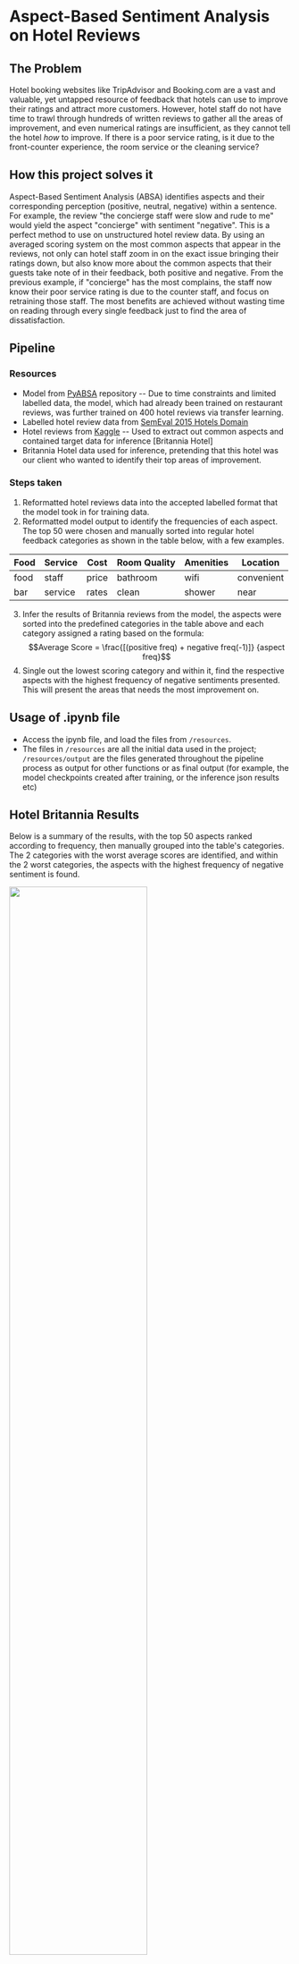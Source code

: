 # Aspect-Based Sentiment Analysis on Hotel Reviews

## The Problem
Hotel booking websites like TripAdvisor and Booking.com are a vast and valuable, yet untapped resource of feedback that hotels can use to improve their ratings and attract more customers. However, hotel staff do not have time to trawl through hundreds of written reviews to gather all the areas of improvement, and even numerical ratings are insufficient, as they cannot tell the hotel _how_ to improve. If there is a poor service rating, is it due to the front-counter experience, the room service or the cleaning service?

## How this project solves it
Aspect-Based Sentiment Analysis (ABSA) identifies aspects and their corresponding perception (positive, neutral, negative) within a sentence. For example, the review "the concierge staff were slow and rude to me" would yield the aspect "concierge" with sentiment "negative". This is a perfect method to use on unstructured hotel review data. By using an averaged scoring system on the most common aspects that appear in the reviews, not only can hotel staff zoom in on the exact issue bringing their ratings down, but also know more about the common aspects that their guests take note of in their feedback, both positive and negative. From the previous example, if "concierge" has the most complains, the staff now know their poor service rating is due to the counter staff, and focus on retraining those staff. The most benefits are achieved without wasting time on reading through every single feedback just to find the area of dissatisfaction.

## Pipeline
### Resources
- Model from [PyABSA](https://github.com/yangheng95/PyABSA) repository -- Due to time constraints and limited labelled data, the model, which had already been trained on restaurant reviews, was further trained on 400 hotel reviews via transfer learning. 
- Labelled hotel review data from [SemEval 2015 Hotels Domain](http://metashare.ilsp.gr:8080/repository/browse/semeval-2015-absa-hotels-domain-test-data-gold-annotations/153796fc9ca211e4bf03842b2b6a04d73c1f9fdd8aff4c83884694f3ebf4e3b6/)
- Hotel reviews from [Kaggle](https://www.kaggle.com/datasets/jiashenliu/515k-hotel-reviews-data-in-europe?resource=download) -- Used to extract out common aspects and contained target data for inference [Britannia Hotel]
- Britannia Hotel data used for inference, pretending that this hotel was our client who wanted to identify their top areas of improvement.
### Steps taken
1. Reformatted hotel reviews data into the accepted labelled format that the model took in for training data.
2. Reformatted model output to identify the frequencies of each aspect. The top 50 were chosen and manually sorted into regular hotel feedback categories as shown in the table below, with a few examples.

| Food          |   Service     |     Cost      |  Room Quality |  Amenities    |   Location    |
| ------------- | ------------- | ------------- | ------------- | ------------- | ------------- |
| food          | staff         |   price       |  bathroom     |     wifi      | convenient    |
| bar           | service       |   rates       |   clean       |    shower     |    near       |


3. Infer the results of Britannia reviews from the model, the aspects were sorted into the predefined categories in the table above and each category assigned a rating based on the formula: $$Average Score = \frac{[(positive freq) + negative freq(-1)]} {aspect freq}$$
4. Single out the lowest scoring category and within it, find the respective aspects with the highest frequency of negative sentiments presented. This will present the areas that needs the most improvement on.

## Usage of .ipynb file
- Access the ipynb file, and load the files from `/resources`. 
- The files in `/resources` are all the initial data used in the project; `/resources/output` are the files generated throughout the pipeline process as output for other functions or as final output (for example, the model checkpoints created after training, or the inference json results etc) 

## Hotel Britannia Results
Below is a summary of the results, with the top 50 aspects ranked according to frequency, then manually grouped into the table's categories. The 2 categories with the worst average scores are identified, and within the 2 worst categories, the aspects with the highest frequency of negative sentiment is found.

<img src="https://github.com/amandalim857/hotel_reviews_absa/assets/54029190/5ee47c2f-9b64-45f6-a575-34b37711dc8e" width=70% height=70%>
</br>
</br>

In conclusion, room quality and food can be improved upon the most. Within room quality, that would mean improving the conditions of the shower, the air-conditioners and the wifi. For food, the breakfast could be better. The hotel staff can then focus on these areas by explicitly asking guests face-to-face what exactly contributes to the poor opinion of the respective categories.

## Conclusion
The project shows much promise given that it was done within 2 months with extremely limited training data, yet yielded rather decent results. With better cleaning techniques (perhaps grouping 'view' and 'views' together etc), and averaging system, a more accurate result can be reached in future iterations.

## Limitations and future improvements
-  The main constraints are due to the limited labelled data available. Data Augmentation can be used in future expansions to generate larger amounts of data for training.
- A better weighted formula could be used to more accurately determine the average of scores.
